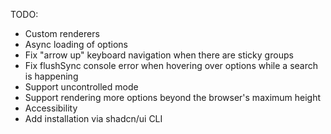 TODO:

- Custom renderers
- Async loading of options
- Fix "arrow up" keyboard navigation when there are sticky groups
- Fix flushSync console error when hovering over options while a search is happening
- Support uncontrolled mode
- Support rendering more options beyond the browser's maximum height
- Accessibility
- Add installation via shadcn/ui CLI
